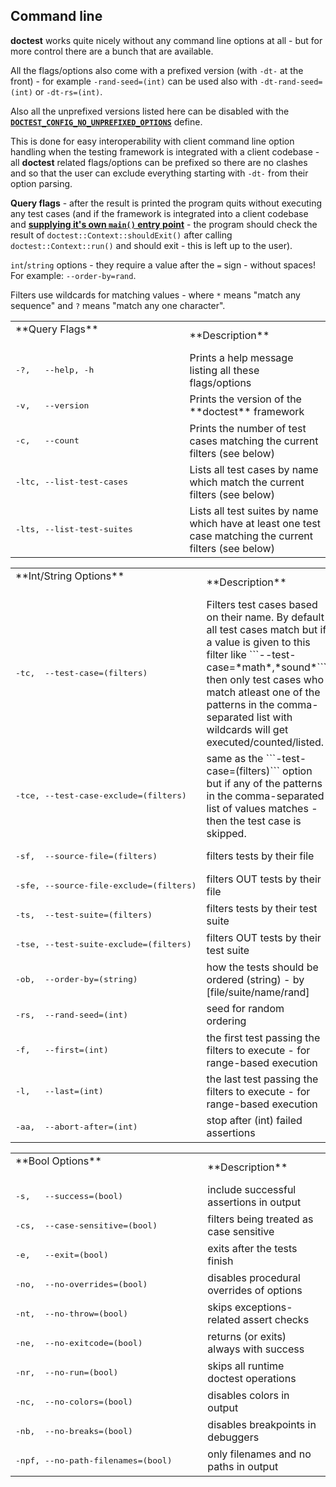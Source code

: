 ## Command line

**doctest** works quite nicely without any command line options at all - but for more control there are a bunch that are available.

All the flags/options also come with a prefixed version (with ```-dt-``` at the front) - for example ```-rand-seed=(int)``` can be used also with ```-dt-rand-seed=(int)``` or ```-dt-rs=(int)```.

Also all the unprefixed versions listed here can be disabled with the [**```DOCTEST_CONFIG_NO_UNPREFIXED_OPTIONS```**](configuration.md) define.

This is done for easy interoperability with client command line option handling when the testing framework is integrated with a client codebase - all **doctest** related flags/options can be prefixed so there are no clashes and so that the user can exclude everything starting with ```-dt-``` from their option parsing.

**Query flags** - after the result is printed the program quits without executing any test cases (and if the framework is integrated into a client codebase and [**supplying it's own ```main()``` entry point**](main.md) - the program should check the result of ```doctest::Context::shouldExit()``` after calling ```doctest::Context::run()``` and should exit - this is left up to the user).

```int```/```string``` options - they require a value after the ```=``` sign - without spaces! For example: ```--order-by=rand```.

Filters use wildcards for matching values - where ```*``` means "match any sequence" and ```?``` means "match any one character".

<table><tr><td>
**Query Flags**
&nbsp;&nbsp;&nbsp;&nbsp;&nbsp;&nbsp;&nbsp;&nbsp;&nbsp;&nbsp;&nbsp;&nbsp;&nbsp;&nbsp;&nbsp;&nbsp;&nbsp;&nbsp;&nbsp;&nbsp;&nbsp;&nbsp;&nbsp;&nbsp;&nbsp;&nbsp;&nbsp;&nbsp;&nbsp;&nbsp;&nbsp;&nbsp;&nbsp;&nbsp;&nbsp;&nbsp;&nbsp;&nbsp;&nbsp;&nbsp;&nbsp;&nbsp;&nbsp;&nbsp;&nbsp;&nbsp;&nbsp;&nbsp;&nbsp;&nbsp;&nbsp;&nbsp;&nbsp;&nbsp;&nbsp;&nbsp;&nbsp;
</td><td>
**Description**
</td></tr><tr><td>
<pre>-?,   --help, -h</pre>
</td><td>
Prints a help message listing all these flags/options
</td></tr><tr><td>
<pre>-v,   --version</pre>
</td><td>
Prints the version of the **doctest** framework
</td></tr><tr><td>
<pre>-c,   --count</pre>
</td><td>
Prints the number of test cases matching the current filters (see below)
</td></tr><tr><td>
<pre>-ltc, --list-test-cases</pre>
</td><td>
Lists all test cases by name which match the current filters (see below)
</td></tr><tr><td>
<pre>-lts, --list-test-suites</pre>
</td><td>
Lists all test suites by name which have at least one test case matching the current filters (see below)
</td></tr></table>

<table><tr><td>
**Int/String Options**
&nbsp;&nbsp;&nbsp;&nbsp;&nbsp;&nbsp;&nbsp;&nbsp;&nbsp;&nbsp;&nbsp;&nbsp;&nbsp;&nbsp;&nbsp;&nbsp;&nbsp;&nbsp;&nbsp;&nbsp;&nbsp;&nbsp;&nbsp;&nbsp;&nbsp;&nbsp;&nbsp;&nbsp;&nbsp;&nbsp;&nbsp;&nbsp;&nbsp;&nbsp;&nbsp;&nbsp;&nbsp;&nbsp;&nbsp;&nbsp;&nbsp;&nbsp;&nbsp;&nbsp;&nbsp;&nbsp;&nbsp;&nbsp;&nbsp;&nbsp;&nbsp;&nbsp;&nbsp;&nbsp;&nbsp;&nbsp;&nbsp;
</td><td>
**Description**
</td></tr><tr><td>
<pre>-tc,  --test-case=(filters)</pre>
</td><td>
Filters test cases based on their name. By default all test cases match but if a value is given to this filter like ```--test-case=*math*,*sound*``` then only test cases who match atleast one of the patterns in the comma-separated list with wildcards will get executed/counted/listed.
</td></tr><tr><td>
<pre>-tce, --test-case-exclude=(filters)</pre>
</td><td>
same as the ```-test-case=(filters)``` option but if any of the patterns in the comma-separated list of values matches - then the test case is skipped.
</td></tr><tr><td>
<pre>-sf,  --source-file=(filters)</pre>
</td><td>
filters     tests by their file
</td></tr><tr><td>
<pre>-sfe, --source-file-exclude=(filters)</pre>
</td><td>
filters OUT tests by their file
</td></tr><tr><td>
<pre>-ts,  --test-suite=(filters)</pre>
</td><td>
filters     tests by their test suite
</td></tr><tr><td>
<pre>-tse, --test-suite-exclude=(filters)</pre>
</td><td>
filters OUT tests by their test suite
</td></tr><tr><td>
<pre>-ob,  --order-by=(string)</pre>
</td><td>
how the tests should be ordered (string) - by [file/suite/name/rand]
</td></tr><tr><td>
<pre>-rs,  --rand-seed=(int)</pre>
</td><td>
seed for random ordering
</td></tr><tr><td>
<pre>-f,   --first=(int)</pre>
</td><td>
the first test passing the filters to execute - for range-based execution
</td></tr><tr><td>
<pre>-l,   --last=(int)</pre>
</td><td>
the last test passing the filters to execute - for range-based execution
</td></tr><tr><td>
<pre>-aa,  --abort-after=(int)</pre>
</td><td>
stop after (int) failed assertions
</td></tr></table>

<table><tr><td>
**Bool Options**
&nbsp;&nbsp;&nbsp;&nbsp;&nbsp;&nbsp;&nbsp;&nbsp;&nbsp;&nbsp;&nbsp;&nbsp;&nbsp;&nbsp;&nbsp;&nbsp;&nbsp;&nbsp;&nbsp;&nbsp;&nbsp;&nbsp;&nbsp;&nbsp;&nbsp;&nbsp;&nbsp;&nbsp;&nbsp;&nbsp;&nbsp;&nbsp;&nbsp;&nbsp;&nbsp;&nbsp;&nbsp;&nbsp;&nbsp;&nbsp;&nbsp;&nbsp;&nbsp;&nbsp;&nbsp;&nbsp;&nbsp;&nbsp;&nbsp;&nbsp;&nbsp;&nbsp;&nbsp;&nbsp;&nbsp;&nbsp;&nbsp;
</td><td>
**Description**
</td></tr><tr><td>
<pre>-s,   --success=(bool)</pre>
</td><td>
include successful assertions in output
</td></tr><tr><td>
<pre>-cs,  --case-sensitive=(bool)</pre>
</td><td>
filters being treated as case sensitive
</td></tr><tr><td>
<pre>-e,   --exit=(bool)</pre>
</td><td>
exits after the tests finish
</td></tr><tr><td>
<pre>-no,  --no-overrides=(bool)</pre>
</td><td>
disables procedural overrides of options
</td></tr><tr><td>
<pre>-nt,  --no-throw=(bool)</pre>
</td><td>
skips exceptions-related assert checks
</td></tr><tr><td>
<pre>-ne,  --no-exitcode=(bool)</pre>
</td><td>
returns (or exits) always with success
</td></tr><tr><td>
<pre>-nr,  --no-run=(bool)</pre>
</td><td>
skips all runtime doctest operations
</td></tr><tr><td>
<pre>-nc,  --no-colors=(bool)</pre>
</td><td>
disables colors in output
</td></tr><tr><td>
<pre>-nb,  --no-breaks=(bool)</pre>
</td><td>
disables breakpoints in debuggers
</td></tr><tr><td>
<pre>-npf, --no-path-filenames=(bool)</pre>
</td><td>
only filenames and no paths in output
</td></tr></table>